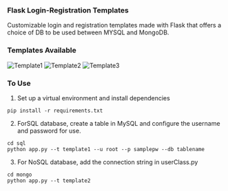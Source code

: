 ### Flask Login-Registration Templates 
Customizable login and registration templates made with Flask that offers a choice of DB to be used between MYSQL and MongoDB.

### Templates Available

![Template1](https://github.com/VaishnaviNandakumar/python-flask/blob/main/docs/template1.gif)
![Template2](https://github.com/VaishnaviNandakumar/python-flask/blob/main/docs/template2.gif)
![Template3](https://github.com/VaishnaviNandakumar/python-flask/blob/main/docs/template3.gif)


### To Use
1. Set up a virtual environment and install dependencies
```
pip install -r requirements.txt
```
2. ForSQL database, create a table in MySQL and configure the username and password for use.
```
cd sql
python app.py --t template1 --u root --p samplepw --db tablename
```
3. For NoSQL database, add the connection string in userClass.py
```
cd mongo
python app.py --t template2
```
